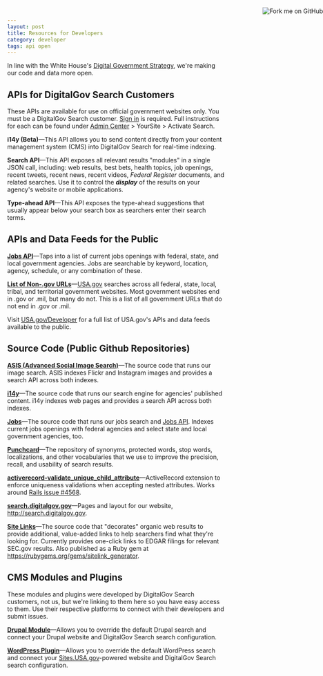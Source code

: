 ```yaml
---
layout: post
title: Resources for Developers
category: developer
tags: api open
---
```


<a href="https://github.com/GSA"><img style="position: absolute; top: 41px; right: 0; border: 0;" src="https://s3.amazonaws.com/github/ribbons/forkme_right_orange_ff7600.png" alt="Fork me on GitHub"></a>

In line with the White House's [Digital Government Strategy](http://www.whitehouse.gov/sites/default/files/omb/egov/digital-government/digital-government.html), we're making our code and data more open.

## APIs for DigitalGov Search Customers

These APIs are available for use on official government websites only. You must be a DigitalGov Search customer. [Sign in](https://search.usa.gov/sites) is required. Full instructions for each can be found under [Admin Center](https://search.usa.gov/sites/) > YourSite > Activate Search.

**i14y (Beta)**&mdash;This API allows you to send content directly from your content management system (CMS) into DigitalGov Search for real-time indexing.

**Search API**&mdash;This API exposes all relevant results "modules" in a single JSON call, including: web results, best bets, health topics, job openings, recent tweets, recent news, recent videos, *Federal Register* documents, and related searches. Use it to control the ***display*** of the results on your agency's website or mobile applications.

**Type-ahead API**&mdash;This API exposes the type-ahead suggestions that usually appear below your search box as searchers enter their search terms.

## APIs and Data Feeds for the Public

**[Jobs API](jobs.html)**&mdash;Taps into a list of current jobs openings with federal, state, and local government agencies. Jobs are searchable by keyword, location, agency, schedule, or any combination of these.

**[List of Non-.gov URLs](https://github.com/GSA/govt-urls)**&mdash;[USA.gov](http://www.usa.gov) searches across all federal, state, local, tribal, and territorial government websites. Most government websites end in .gov or .mil, but many do not. This is a list of all government URLs that do not end in .gov or .mil.

Visit [USA.gov/Developer](http://www.usa.gov/About/developer-resources/developers.shtml) for a full list of USA.gov's APIs and data feeds available to the public.

## Source Code (Public Github Repositories)

**[ASIS (Advanced Social Image Search)](https://github.com/GSA/asis)**&mdash;The source code that runs our image search. ASIS indexes Flickr and Instagram images and provides a search API across both indexes.

**[i14y](https://github.com/GSA/i14y)**&mdash;The source code that runs our search engine for agencies' published content. i14y indexes web pages and provides a search API across both indexes.

**[Jobs](https://github.com/GSA/jobs_api)**&mdash;The source code that runs our jobs search and [Jobs API](jobs.html). Indexes current jobs openings with federal agencies and select state and local government agencies, too.

**[Punchcard](https://github.com/GSA/punchcard)**&mdash;The repository of synonyms, protected words, stop words, localizations, and other vocabularies that we use to improve the precision, recall, and usability of search results.

**[activerecord-validate_unique_child_attribute](https://github.com/GSA/activerecord-validate_unique_child_attribute)**&mdash;ActiveRecord extension to enforce uniqueness validations when accepting nested attributes. Works around [Rails issue #4568](https://github.com/rails/rails/issues/4568).

**[search.digitalgov.gov](https://github.com/gsa/search.digitalgov.gov)**&mdash;Pages and layout for our website, <http://search.digitalgov.gov>.

**[Site Links](https://github.com/GSA/sitelink_generator)**&mdash;The source code that "decorates" organic web results to provide additional, value-added links to help searchers find what they're looking for. Currently provides one-click links to EDGAR filings for relevant SEC.gov results. Also published as a Ruby gem at <https://rubygems.org/gems/sitelink_generator>.

## CMS Modules and Plugins

These modules and plugins were developed by DigitalGov Search customers, not us, but we're linking to them here so you have easy access to them. Use their respective platforms to connect with their developers and submit issues.

**[Drupal Module](https://www.drupal.org/project/usasearch)**&mdash;Allows you to override the default Drupal search and connect your Drupal website and DigitalGov Search search configuration.

**[WordPress Plugin](https://github.com/GSA/sites-digitalgov-search)**&mdash;Allows you to override the default WordPress search and connect your [Sites.USA.gov](http://sites.usa.gov/)-powered website and DigitalGov Search search configuration.